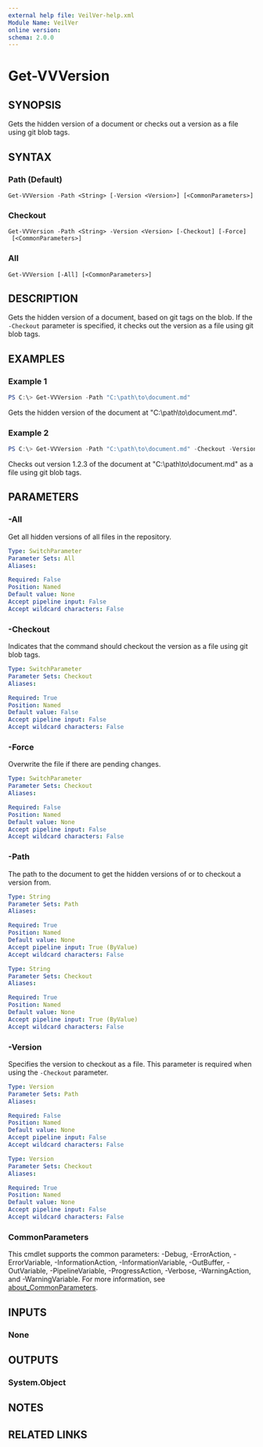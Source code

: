 ```yaml
---
external help file: VeilVer-help.xml
Module Name: VeilVer
online version:
schema: 2.0.0
---
```


# Get-VVVersion

## SYNOPSIS

Gets the hidden version of a document or checks out a version as a file using git blob tags.

## SYNTAX

### Path (Default)
```
Get-VVVersion -Path <String> [-Version <Version>] [<CommonParameters>]
```

### Checkout
```
Get-VVVersion -Path <String> -Version <Version> [-Checkout] [-Force]
 [<CommonParameters>]
```

### All
```
Get-VVVersion [-All] [<CommonParameters>]
```

## DESCRIPTION

Gets the hidden version of a document, based on git tags on the blob. If the `-Checkout` parameter is specified, it checks out the version as a file using git blob tags.

## EXAMPLES

### Example 1
```powershell
PS C:\> Get-VVVersion -Path "C:\path\to\document.md"
```

Gets the hidden version of the document at "C:\path\to\document.md".

### Example 2
```powershell
PS C:\> Get-VVVersion -Path "C:\path\to\document.md" -Checkout -Version 1.2.3
```

Checks out version 1.2.3 of the document at "C:\path\to\document.md" as a file using git blob tags.

## PARAMETERS

### -All

Get all hidden versions of all files in the repository.

```yaml
Type: SwitchParameter
Parameter Sets: All
Aliases:

Required: False
Position: Named
Default value: None
Accept pipeline input: False
Accept wildcard characters: False
```

### -Checkout

Indicates that the command should checkout the version as a file using git blob tags.

```yaml
Type: SwitchParameter
Parameter Sets: Checkout
Aliases:

Required: True
Position: Named
Default value: False
Accept pipeline input: False
Accept wildcard characters: False
```

### -Force

Overwrite the file if there are pending changes.

```yaml
Type: SwitchParameter
Parameter Sets: Checkout
Aliases:

Required: False
Position: Named
Default value: None
Accept pipeline input: False
Accept wildcard characters: False
```

### -Path

The path to the document to get the hidden versions of or to checkout a version from.

```yaml
Type: String
Parameter Sets: Path
Aliases:

Required: True
Position: Named
Default value: None
Accept pipeline input: True (ByValue)
Accept wildcard characters: False
```

```yaml
Type: String
Parameter Sets: Checkout
Aliases:

Required: True
Position: Named
Default value: None
Accept pipeline input: True (ByValue)
Accept wildcard characters: False
```

### -Version

Specifies the version to checkout as a file. This parameter is required when using the `-Checkout` parameter.

```yaml
Type: Version
Parameter Sets: Path
Aliases:

Required: False
Position: Named
Default value: None
Accept pipeline input: False
Accept wildcard characters: False
```

```yaml
Type: Version
Parameter Sets: Checkout
Aliases:

Required: True
Position: Named
Default value: None
Accept pipeline input: False
Accept wildcard characters: False
```

### CommonParameters
This cmdlet supports the common parameters: -Debug, -ErrorAction, -ErrorVariable, -InformationAction, -InformationVariable, -OutBuffer, -OutVariable, -PipelineVariable, -ProgressAction, -Verbose, -WarningAction, and -WarningVariable. For more information, see [about_CommonParameters](http://go.microsoft.com/fwlink/?LinkID=113216).

## INPUTS

### None
## OUTPUTS

### System.Object
## NOTES

## RELATED LINKS
